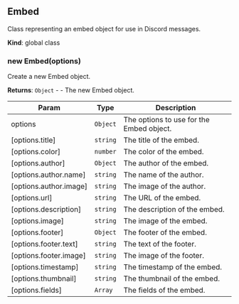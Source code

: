 <a name="Embed"></a>

## Embed
Class representing an embed object for use in Discord messages.

**Kind**: global class  
<a name="new_Embed_new"></a>

### new Embed(options)
Create a new Embed object.

**Returns**: <code>Object</code> - - The new Embed object.  

| Param | Type | Description |
| --- | --- | --- |
| options | <code>Object</code> | The options to use for the Embed object. |
| [options.title] | <code>string</code> | The title of the embed. |
| [options.color] | <code>number</code> | The color of the embed. |
| [options.author] | <code>Object</code> | The author of the embed. |
| [options.author.name] | <code>string</code> | The name of the author. |
| [options.author.image] | <code>string</code> | The image of the author. |
| [options.url] | <code>string</code> | The URL of the embed. |
| [options.description] | <code>string</code> | The description of the embed. |
| [options.image] | <code>string</code> | The image of the embed. |
| [options.footer] | <code>Object</code> | The footer of the embed. |
| [options.footer.text] | <code>string</code> | The text of the footer. |
| [options.footer.image] | <code>string</code> | The image of the footer. |
| [options.timestamp] | <code>string</code> | The timestamp of the embed. |
| [options.thumbnail] | <code>string</code> | The thumbnail of the embed. |
| [options.fields] | <code>Array</code> | The fields of the embed. |


